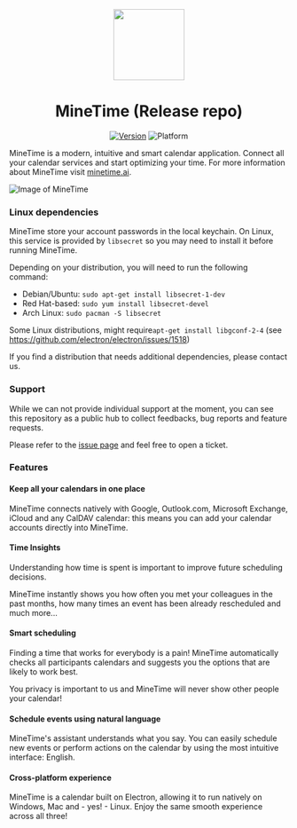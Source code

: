 <div align="center">
  <img src="https://minetime.ai/assets/icon/favicon.png" width="128px">
  <h1>MineTime (Release repo)</h1>
  <p>
    <a href="https://github.com/marcoancona/MineTime/releases"><img src="https://img.shields.io/github/release/marcoancona/MineTime.svg?style=flat" alt="Version"></a>
    <img src="https://img.shields.io/badge/platform-macOS%20%7C%20Linux%20%7C%20Windows-lightgrey.svg?style=flat" alt="Platform">
  </p>
</div>

MineTime is a modern, intuitive and smart calendar application.
Connect all your calendar services and start optimizing your time. For more information about MineTime visit [minetime.ai](https://minetime.ai).

![Image of MineTime](https://minetime.ai/assets/img/main@2x.png)

### Linux dependencies
MineTime store your account passwords in the local keychain. On Linux, this service is provided by `libsecret` so you may need to install it before running MineTime.

Depending on your distribution, you will need to run the following command:

- Debian/Ubuntu: `sudo apt-get install libsecret-1-dev`
- Red Hat-based: `sudo yum install libsecret-devel`
- Arch Linux: `sudo pacman -S libsecret`

Some Linux distributions, might require`apt-get install libgconf-2-4` (see https://github.com/electron/electron/issues/1518)

If you find a distribution that needs additional dependencies, please contact us.

### Support
While we can not provide individual support at the moment, you can see this repository as a public hub to collect feedbacks, bug reports and feature requests. 

Please refer to the [issue page](https://github.com/marcoancona/MineTime/issues) and feel free to open a ticket.

### Features

#### Keep all your calendars in one place

MineTime connects natively with Google, Outlook.com, Microsoft Exchange, iCloud and any CalDAV calendar: this means you can add your calendar accounts directly into MineTime.

#### Time Insights

Understanding how time is spent is important to improve future scheduling decisions.

MineTime instantly shows you how often you met your colleagues in the past months, how many times an event has been already rescheduled and much more...

#### Smart scheduling

Finding a time that works for everybody is a pain! MineTime automatically checks all participants calendars and suggests you the options that are likely to work best.

You privacy is important to us and MineTime will never show other people your calendar!


#### Schedule events using natural language

MineTime's assistant understands what you say. You can easily schedule new events or perform actions on the calendar by using the most intuitive interface: English.

#### Cross-platform experience

MineTime is a calendar built on Electron, allowing it to run natively on Windows, Mac and - yes! - Linux. Enjoy the same smooth experience across all three!
